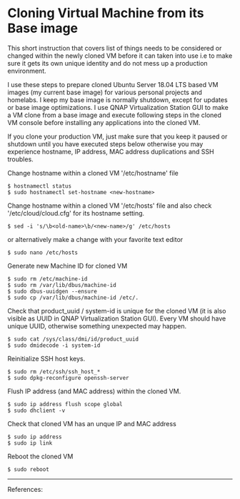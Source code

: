 # Cloning Virtual Machine from its Base image
This short instruction that covers list of things needs to be considered or changed within the newly cloned VM before it can taken into use i.e to make sure it gets its own unique identity and do not mess up a production environment. 

I use these steps to prepare cloned Ubuntu Server 18.04 LTS based VM images (my current base image) for various personal projects and homelabs. I keep my base image is normally shutdown, except for updates or base image optimizations. I use QNAP Virtualization Station GUI to make a VM clone from a base image and execute following steps in the cloned VM console before installing any applications into the cloned VM.

If you clone your production VM, just make sure that you keep it paused or shutdown until you have executed steps below otherwise you may experience hostname, IP address, MAC address duplications and SSH troubles.
    
Change hostname within a cloned VM '/etc/hostname' file

    $ hostnamectl status
    $ sudo hostnamectl set-hostname <new-hostname>
    
Change hostname within a cloned VM '/etc/hosts' file and also check '/etc/cloud/cloud.cfg' for its hostname setting.

    $ sed -i 's/\b<old-name>\b/<new-name>/g' /etc/hosts

or alternatively make a change with your favorite text editor

    $ sudo nano /etc/hosts

Generate new Machine ID for cloned VM

    $ sudo rm /etc/machine-id 
    $ sudo rm /var/lib/dbus/machine-id
    $ sudo dbus-uuidgen --ensure
    $ sudo cp /var/lib/dbus/machine-id /etc/.

Check that product_uuid / system-id is unique for the cloned VM (it is also visible as UUID in QNAP Virtualization Station GUI). 
Every VM should have unique UUID, otherwise something unexpected may happen.

    $ sudo cat /sys/class/dmi/id/product_uuid
    $ sudo dmidecode -i system-id

Reinitialize SSH host keys.

    $ sudo rm /etc/ssh/ssh_host_*
    $ sudo dpkg-reconfigure openssh-server
    
Flush IP address (and MAC address) within the cloned VM.

    $ sudo ip address flush scope global
    $ sudo dhclient -v

Check that cloned VM has an unque IP and MAC address

    $ sudo ip address
    $ sudo ip link

Reboot the cloned VM

    $ sudo reboot
    
---

References:
